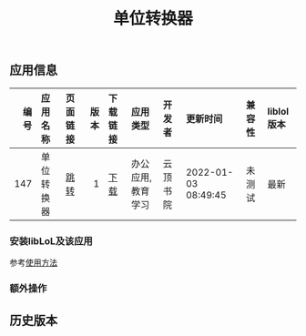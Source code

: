 ﻿---
id: 147
title: 单位转换器
toc: true
weight: 147
---

## 应用信息 
|   编号 | 应用名称   | 页面链接                                       |   版本 | 下载链接                                                                                 | 应用类型      | 开发者   | 更新时间                | 兼容性   | liblol版本   |
|-----:|:-------|:-------------------------------------------|-----:|:-------------------------------------------------------------------------------------|:----------|:------|:--------------------|:------|:-----------|
|  147 | 单位转换器  | [跳转](http://app.loongapps.cn/#/detail/147) |    1 | [下载](http://113.24.212.22:8090/upload/file/UnitConverter-depend_1.0_loongarch64.deb) | 办公应用,教育学习 | 云顶书院  | 2022-01-03 08:49:45 | 未测试   | 最新         |
### 安装libLoL及该应用 
参考[使用方法](/docs/usage) 
### 额外操作 


## 历史版本 
 